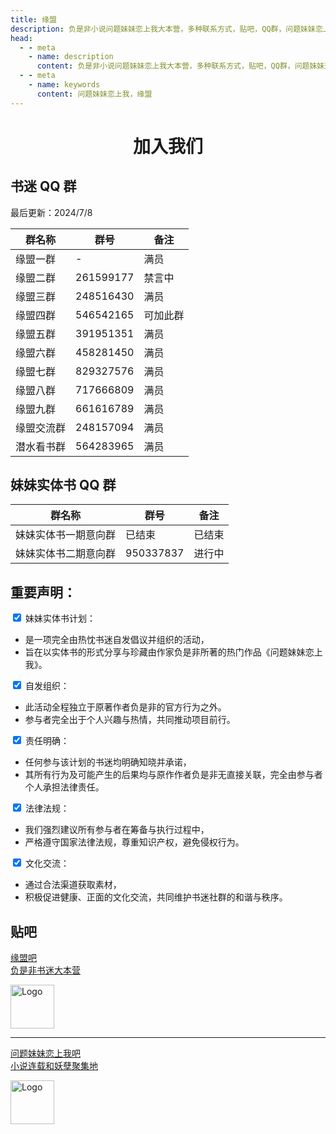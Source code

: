 ```yaml
---
title: 缘盟
description: 负是非小说问题妹妹恋上我大本营，多种联系方式，贴吧，QQ群，问题妹妹恋上我文档站
head: 
  - - meta
    - name: description
      content: 负是非小说问题妹妹恋上我大本营，多种联系方式，贴吧，QQ群，问题妹妹恋上我文档站
  - - meta
    - name: keywords
      content: 问题妹妹恋上我，缘盟
---
```


# <center>加入我们 </center>

## 书迷 QQ 群

最后更新：2024/7/8

| 群名称     | 群号         | 备注     |
| ---------- | ------------ | -------- |
| 缘盟一群   | - | 满员     |
| 缘盟二群   | 261599177    | 禁言中 |
| 缘盟三群   | 248516430    | 满员     |
| 缘盟四群   | 546542165    | 可加此群 |
| 缘盟五群   | 391951351    | 满员     |
| 缘盟六群   | 458281450    | 满员     |
| 缘盟七群   | 829327576    | 满员     |
| 缘盟八群   | 717666809    | 满员     |
| 缘盟九群   | 661616789    | 满员     |
| 缘盟交流群 | 248157094    | 满员     |
| 潜水看书群 | 564283965    | 满员     |

## 妹妹实体书 QQ 群

| 群名称               | 群号      | 备注   |
| -------------------- | --------- | ------ |
| 妹妹实体书一期意向群 | 已结束    | 已结束 |
| 妹妹实体书二期意向群 | 950337837 | 进行中 |

<div id="declaration">
   <h2>重要声明：</h2>
  <form id="declarationForm">
    <label>
      <input type="checkbox" name="declaration" value="bookPlan" checked onclick="return false;"> 妹妹实体书计划：<br>
      <ul>
        <li>是一项完全由热忱书迷自发倡议并组织的活动，</li>
        <li>旨在以实体书的形式分享与珍藏由作家负是非所著的热门作品《问题妹妹恋上我》。</li>
      </ul>
    </label>
    <label>
      <input type="checkbox" name="declaration" value="organize" checked onclick="return false;"> 自发组织：<br>
      <ul>
        <li>此活动全程独立于原著作者负是非的官方行为之外。</li>
        <li>参与者完全出于个人兴趣与热情，共同推动项目前行。</li>
      </ul>
    </label>
    <label>
      <input type="checkbox" name="declaration" value="responsibility" checked onclick="return false;"> 责任明确：<br>
      <ul>
        <li>任何参与该计划的书迷均明确知晓并承诺，</li>
        <li>其所有行为及可能产生的后果均与原作作者负是非无直接关联，完全由参与者个人承担法律责任。</li>
      </ul>
    </label>
    <label>
      <input type="checkbox" name="declaration" value="law" checked onclick="return false;"> 法律法规：<br>
      <ul>
        <li>我们强烈建议所有参与者在筹备与执行过程中，</li>
        <li>严格遵守国家法律法规，尊重知识产权，避免侵权行为。</li>
      </ul>
    </label>
    <label>
      <input type="checkbox" name="declaration" value="culture" checked onclick="return false;"> 文化交流：<br>
      <ul>
        <li>通过合法渠道获取素材，</li>
        <li>积极促进健康、正面的文化交流，共同维护书迷社群的和谐与秩序。</li>
      </ul>
    </label>
  </form>
</div>

## 贴吧

<div class="linkcard">
  <a href="https://tieba.baidu.com/f?ie=utf-8&kw=%E7%BC%98%E7%9B%9F&fr=search" target="_blank">
    <p class="description">缘盟吧<br><span>负是非书迷大本营</span></p>
    <div class="logo">
        <img alt="Logo" width="70px" height="70px" src="https://hexo-blog-anzhiyu-zhengjiao.oss-cn-hongkong.aliyuncs.com/img/202407030343305.jpg" />
    </div>
  </a>  
</div>
<hr>
<div class="linkcard">
  <a href="https://tieba.baidu.com/f?ie=utf-8&kw=%E9%97%AE%E9%A2%98%E5%A6%B9%E5%A6%B9%E6%81%8B%E4%B8%8A%E6%88%91&fr=search#" target="_blank">
    <p class="description">问题妹妹恋上我吧<br><span>小说连载和妖孽聚集地</span></p>
    <div class="logo">
        <img alt="Logo" width="70px" height="70px" src="https://hexo-blog-anzhiyu-zhengjiao.oss-cn-hongkong.aliyuncs.com/img/202407030343852.jpg" />
    </div>
  </a>
</div>




